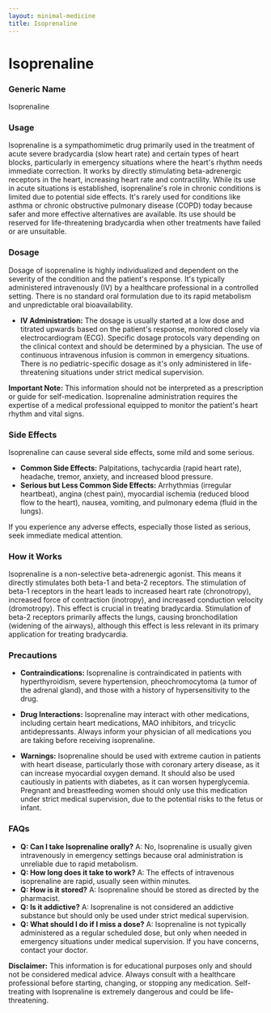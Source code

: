 ```yaml
---
layout: minimal-medicine
title: Isoprenaline
---
```


# Isoprenaline
### Generic Name
Isoprenaline

### Usage
Isoprenaline is a sympathomimetic drug primarily used in the treatment of acute severe bradycardia (slow heart rate) and certain types of heart blocks, particularly in emergency situations where the heart's rhythm needs immediate correction.  It works by directly stimulating beta-adrenergic receptors in the heart, increasing heart rate and contractility.  While its use in acute situations is established, isoprenaline's role in chronic conditions is limited due to potential side effects.  It's rarely used for conditions like asthma or chronic obstructive pulmonary disease (COPD) today because safer and more effective alternatives are available.  Its use should be reserved for life-threatening bradycardia when other treatments have failed or are unsuitable.

### Dosage
Dosage of isoprenaline is highly individualized and dependent on the severity of the condition and the patient's response.  It's typically administered intravenously (IV) by a healthcare professional in a controlled setting. There is no standard oral formulation due to its rapid metabolism and unpredictable oral bioavailability.  

* **IV Administration:** The dosage is usually started at a low dose and titrated upwards based on the patient's response, monitored closely via electrocardiogram (ECG).  Specific dosage protocols vary depending on the clinical context and should be determined by a physician. The use of continuous intravenous infusion is common in emergency situations.   There is no pediatric-specific dosage as it's only administered in life-threatening situations under strict medical supervision.

**Important Note:**  This information should not be interpreted as a prescription or guide for self-medication. Isoprenaline administration requires the expertise of a medical professional equipped to monitor the patient's heart rhythm and vital signs.

### Side Effects
Isoprenaline can cause several side effects, some mild and some serious.  

* **Common Side Effects:**  Palpitations, tachycardia (rapid heart rate), headache, tremor, anxiety, and increased blood pressure.
* **Serious but Less Common Side Effects:**  Arrhythmias (irregular heartbeat), angina (chest pain), myocardial ischemia (reduced blood flow to the heart), nausea, vomiting, and pulmonary edema (fluid in the lungs).

If you experience any adverse effects, especially those listed as serious, seek immediate medical attention.


### How it Works
Isoprenaline is a non-selective beta-adrenergic agonist. This means it directly stimulates both beta-1 and beta-2 receptors.  The stimulation of beta-1 receptors in the heart leads to increased heart rate (chronotropy), increased force of contraction (inotropy), and increased conduction velocity (dromotropy). This effect is crucial in treating bradycardia.  Stimulation of beta-2 receptors primarily affects the lungs, causing bronchodilation (widening of the airways), although this effect is less relevant in its primary application for treating bradycardia.

### Precautions
* **Contraindications:** Isoprenaline is contraindicated in patients with hyperthyroidism, severe hypertension, pheochromocytoma (a tumor of the adrenal gland), and those with a history of hypersensitivity to the drug.

* **Drug Interactions:** Isoprenaline may interact with other medications, including certain heart medications, MAO inhibitors, and tricyclic antidepressants.  Always inform your physician of all medications you are taking before receiving isoprenaline.

* **Warnings:** Isoprenaline should be used with extreme caution in patients with heart disease, particularly those with coronary artery disease, as it can increase myocardial oxygen demand.  It should also be used cautiously in patients with diabetes, as it can worsen hyperglycemia. Pregnant and breastfeeding women should only use this medication under strict medical supervision, due to the potential risks to the fetus or infant.

### FAQs

* **Q: Can I take Isoprenaline orally?** A: No, Isoprenaline is usually given intravenously in emergency settings because oral administration is unreliable due to rapid metabolism.
* **Q: How long does it take to work?** A: The effects of intravenous isoprenaline are rapid, usually seen within minutes.
* **Q: How is it stored?** A: Isoprenaline should be stored as directed by the pharmacist.
* **Q: Is it addictive?** A: Isoprenaline is not considered an addictive substance but should only be used under strict medical supervision.
* **Q: What should I do if I miss a dose?** A:  Isoprenaline is not typically administered as a regular scheduled dose, but only when needed in emergency situations under medical supervision.  If you have concerns, contact your doctor.


**Disclaimer:** This information is for educational purposes only and should not be considered medical advice. Always consult with a healthcare professional before starting, changing, or stopping any medication.  Self-treating with Isoprenaline is extremely dangerous and could be life-threatening.

